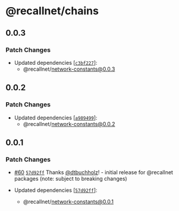 # @recallnet/chains

## 0.0.3

### Patch Changes

- Updated dependencies [[`c3bf227`](https://github.com/recallnet/js-recall/commit/c3bf2277010ff4f77d804f01cd94d8e29896e6e3)]:
  - @recallnet/network-constants@0.0.3

## 0.0.2

### Patch Changes

- Updated dependencies [[`a989499`](https://github.com/recallnet/js-recall/commit/a989499b498f059598f65f38c6c3a09a3769e004)]:
  - @recallnet/network-constants@0.0.2

## 0.0.1

### Patch Changes

- [#60](https://github.com/recallnet/js-recall/pull/60) [`57d92ff`](https://github.com/recallnet/js-recall/commit/57d92ffaec7828da1f48a47bf25e067458abc769) Thanks [@dtbuchholz](https://github.com/dtbuchholz)! - initial release for @recallnet packages (note: subject to breaking changes)

- Updated dependencies [[`57d92ff`](https://github.com/recallnet/js-recall/commit/57d92ffaec7828da1f48a47bf25e067458abc769)]:
  - @recallnet/network-constants@0.0.1
